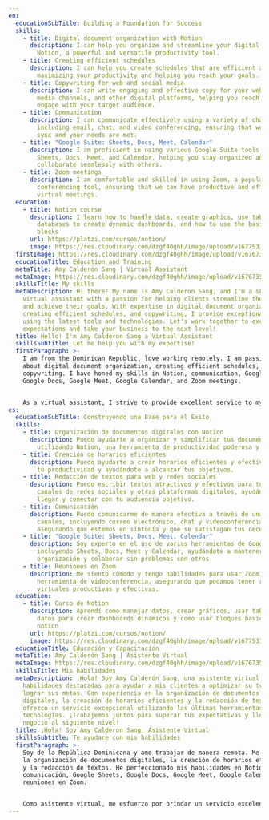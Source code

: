 ```yaml
---
en:
  educationSubTitle: Building a Foundation for Success
  skills:
    - title: Digital document organization with Notion
      description: I can help you organize and streamline your digital documents using
        Notion, a powerful and versatile productivity tool.
    - title: Creating efficient schedules
      description: I can help you create schedules that are efficient and effective,
        maximizing your productivity and helping you reach your goals.
    - title: Copywriting for web and social media
      description: I can write engaging and effective copy for your website, social
        media channels, and other digital platforms, helping you reach and
        engage with your target audience.
    - title: Communication
      description: I can communicate effectively using a variety of channels,
        including email, chat, and video conferencing, ensuring that we stay in
        sync and your needs are met.
    - title: "Google Suite: Sheets, Docs, Meet, Calendar"
      description: I am proficient in using various Google Suite tools, including
        Sheets, Docs, Meet, and Calendar, helping you stay organized and
        collaborate seamlessly with others.
    - title: Zoom meetings
      description: I am comfortable and skilled in using Zoom, a popular video
        conferencing tool, ensuring that we can have productive and effective
        virtual meetings.
  education:
    - title: Notion course
      description: I learn how to handle data, create graphics, use tables and
        databases to create dynamic dashboards, and how to use the basics notion
        blocks
      url: https://platzi.com/cursos/notion/
      image: https://res.cloudinary.com/dzgf40ghh/image/upload/v1677533825/platzi_logo_cmarrn.webp
  firstImage: https://res.cloudinary.com/dzgf40ghh/image/upload/v1676735460/pexels-polina-zimmerman-3747447_vjcfio.jpg
  educationTitle: Education and Training
  metaTitle: Amy Calderón Sang | Virtual Assistant
  metaImage: https://res.cloudinary.com/dzgf40ghh/image/upload/v1676735460/pexels-polina-zimmerman-3747447_vjcfio.jpg
  skillsTitle: My skills
  metaDescription: Hi there! My name is Amy Calderon Sang, and I'm a skilled
    virtual assistant with a passion for helping clients streamline their work
    and achieve their goals. With expertise in digital document organization,
    creating efficient schedules, and copywriting, I provide exceptional service
    using the latest tools and technologies. Let's work together to exceed your
    expectations and take your business to the next level!
  title: Hello! I'm Amy Calderon Sang a Virtual Assistant
  skillsSubtitle: Let me help you with my expertise!
  firstParagraph: >-
    I am from the Dominican Republic, love working remotely. I am passionate
    about digital document organization, creating efficient schedules, and
    copywriting. I have honed my skills in Notion, communication, Google Sheets,
    Google Docs, Google Meet, Google Calendar, and Zoom meetings.


    As a virtual assistant, I strive to provide excellent service to my clients, helping them streamline their work and achieve their goals. I pride myself on providing excellent service to my clients and staying up-to-date with the latest technologies and tools in my field. Whether it's streamlining workflow processes or creating effective copy, I aim to deliver results that exceed my client's expectations.
es:
  educationSubTitle: Construyendo una Base para el Éxito
  skills:
    - title: Organización de documentos digitales con Notion
      description: Puedo ayudarte a organizar y simplificar tus documentos digitales
        utilizando Notion, una herramienta de productividad poderosa y versátil.
    - title: Creación de horarios eficientes
      description: Puedo ayudarte a crear horarios eficientes y efectivos, maximizando
        tu productividad y ayudándote a alcanzar tus objetivos.
    - title: Redacción de textos para web y redes sociales
      description: Puedo escribir textos atractivos y efectivos para tu sitio web,
        canales de redes sociales y otras plataformas digitales, ayudándote a
        llegar y conectar con tu audiencia objetivo.
    - title: Comunicación
      description: Puedo comunicarme de manera efectiva a través de una variedad de
        canales, incluyendo correo electrónico, chat y videoconferencias,
        asegurando que estemos en sintonía y que se satisfagan tus necesidades.
    - title: "Google Suite: Sheets, Docs, Meet, Calendar"
      description: Soy experto en el uso de varias herramientas de Google Suite,
        incluyendo Sheets, Docs, Meet y Calendar, ayudándote a mantener la
        organización y colaborar sin problemas con otros.
    - title: Reuniones en Zoom
      description: Me siento cómodo y tengo habilidades para usar Zoom, una popular
        herramienta de videoconferencia, asegurando que podamos tener reuniones
        virtuales productivas y efectivas.
  education:
    - title: Curso de Notion
      description: Aprendí como manejar datos, crear gráficos, usar tablas y bases de
        datos para crear dashboards dinámicos y como usar bloques basicos de
        notion
      url: https://platzi.com/cursos/notion/
      image: https://res.cloudinary.com/dzgf40ghh/image/upload/v1677533825/platzi_logo_cmarrn.webp
  educationTitle: Educación y Capacitación
  metaTitle: Amy Calderón Sang | Asistente Virtual
  metaImage: https://res.cloudinary.com/dzgf40ghh/image/upload/v1676735460/pexels-polina-zimmerman-3747447_vjcfio.jpg
  skillsTitle: Mis habilidades
  metaDescription: ¡Hola! Soy Amy Calderón Sang, una asistente virtual con
    habilidades destacadas para ayudar a mis clientes a optimizar su trabajo y
    lograr sus metas. Con experiencia en la organización de documentos
    digitales, la creación de horarios eficientes y la redacción de textos,
    ofrezco un servicio excepcional utilizando las últimas herramientas y
    tecnologías. ¡Trabajemos juntos para superar tus expectativas y llevar tu
    negocio al siguiente nivel!
  title: ¡Hola! Soy Amy Calderon Sang, Asistente Virtual
  skillsSubtitle: Te ayudare con mis habilidades
  firstParagraph: >-
    Soy de la República Dominicana y amo trabajar de manera remota. Me apasiona
    la organización de documentos digitales, la creación de horarios eficientes
    y la redacción de textos. He perfeccionado mis habilidades en Notion,
    comunicación, Google Sheets, Google Docs, Google Meet, Google Calendar y
    reuniones en Zoom.


    Como asistente virtual, me esfuerzo por brindar un servicio excelente a mis clientes, ayudándolos a optimizar su trabajo y alcanzar sus metas. Me enorgullezco de proporcionar un servicio excepcional y mantenerme actualizada en las últimas tecnologías y herramientas de mi campo. Ya sea optimizando procesos de trabajo o creando copias efectivas, mi objetivo es brindar resultados que superen las expectativas de mis clientes.
---
```

